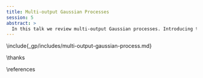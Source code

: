 ```yaml
---
title: Multi-output Gaussian Processes
session: 5
abstract: >
  In this talk we review multi-output Gaussian processes. Introducing them initially through a Kalman filter representation of a GP.
---
```



\include{_gp/includes/multi-output-gaussian-process.md}

\thanks

\references




